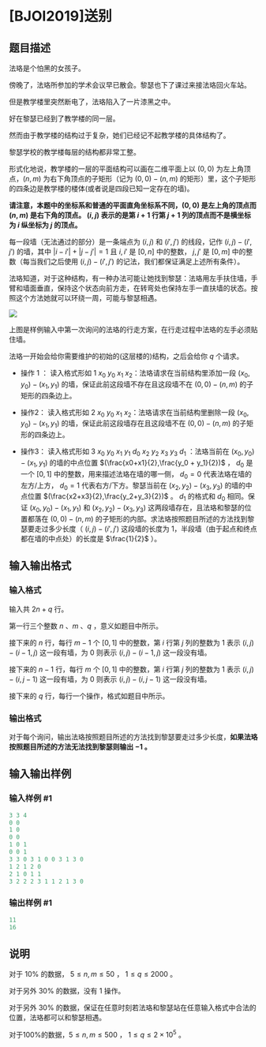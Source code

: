# [BJOI2019]送别

## 题目描述

法珞是个怕黑的女孩子。

傍晚了，法珞所参加的学术会议早已散会。黎瑟也下了课过来接法珞回火车站。

但是教学楼里突然断电了，法珞陷入了一片漆黑之中。

好在黎瑟已经到了教学楼的同一层。

然而由于教学楼的结构过于复杂，她们已经记不起教学楼的具体结构了。

黎瑟学校的教学楼每层的结构都非常工整。

形式化地说，教学楼的一层的平面结构可以画在二维平面上以 $(0,0)$ 为左上角顶点，$(n,m)$ 为右下角顶点的子矩形（记为 $(0,0) - (n,m)$ 的矩形）里，这个子矩形的四条边是教学楼的楼体(或者说是四段已知一定存在的墙)。

**请注意，本题中的坐标系和普通的平面直角坐标系不同，$(0,0)$ 是左上角的顶点而 $(n,m)$ 是右下角的顶点。 $(i,j)$ 表示的是第 $i+1$ 行第 $j+1$ 列的顶点而不是横坐标为 $i$ 纵坐标为 $j$ 的顶点。**

每一段墙（无法通过的部分）是一条端点为 $(i,j)$ 和 $(i',j')$ 的线段，记作 $(i,j) - (i',j')$ 的墙，其中 $|i-i'| + |j-j'| =1$ 且 $i,i'$ 是 $[0,n]$ 中的整数， $j,j'$ 是 $[0,m]$ 中的整数（每当我们之后使用 $(i,j) - (i',j')$ 的记法，我们都保证满足上述所有条件）。

法珞知道，对于这种结构，有一种办法可能让她找到黎瑟：法珞用左手扶住墙，手臂和墙面垂直，保持这个状态向前方走，在转弯处也保持左手一直扶墙的状态。按照这个方法她就可以环绕一周，可能与黎瑟相遇。

![](https://cdn.luogu.com.cn/upload/pic/57058.png)

上图是样例输入中第一次询问的法珞的行走方案，在行走过程中法珞的左手必须贴住墙。

法珞一开始会给你需要维护的初始的(这层楼的)结构，之后会给你 $q$ 个请求。

+ 操作 1 ： 读入格式形如 $1 \ x_0 \ y_0 \ x_1 \ x_2$：法珞请求在当前结构里添加一段 $(x_0,y_0) - (x_1,y_1)$ 的墙，保证此前这段墙不存在且这段墙不在 $(0,0) - (n,m)$ 的子矩形的四条边上。

+ 操作2： 读入格式形如 $2 \ x_0 \ y_0 \ x_1 \ x_2$：法珞请求在当前结构里删除一段 $(x_0,y_0) - (x_1,y_1)$ 的墙，保证此前这段墙存在且这段墙不在 $(0,0) - (n,m)$ 的子矩形的四条边上。

+ 操作3： 读入格式形如 $3\ x_0 \ y_0 \ x_1\ y_1\ d_0 \ x_2 \ y_2 \ x_3 \ y_3 \ d_1$ ：法珞当前在 $(x_0,y_0) - (x_1,y_1)$ 的墙的中点位置 $(\frac{x0+x1}{2},\frac{y_0 + y_1}{2})$ ， $d_0$ 是一个 $[0,1]$ 中的整数，用来描述法珞在墙的哪一侧， $d_0 = 0$ 代表法珞在墙的左方/上方， $d_0 = 1$ 代表右方/下方。黎瑟当前在 $(x_2,y_2) - (x_3,y_3)$ 的墙的中点位置 $(\frac{x2+x3}{2},\frac{y_2+y_3}{2})$ 。 $d_1$ 的格式和 $d_0$ 相同。保证 $(x_0,y_0) - (x_1,y_1)$ 和 $(x_2,y_2) - (x_3,y_3)$ 这两段墙存在，且法珞和黎瑟的位置都落在 $(0,0) - (n,m)$ 的子矩形的内部。求法珞按照题目所述的方法找到黎瑟要走过多少长度（ $(i,j) - (i',j')$ 这段墙的长度为 $1$，半段墙（由于起点和终点都在墙的中点处）的长度是 $\frac{1}{2}$ ）。

## 输入输出格式

### 输入格式

输入共 $2n+q$ 行。

第一行三个整数 $n$ 、$m$ 、$q$ ，意义如题目中所示。

接下来的 $n$ 行，每行 $m-1$ 个 $[0,1]$ 中的整数，第 $i$ 行第 $j$ 列的整数为 $1$ 表示 $(i,j) - (i-1,j)$ 这一段有墙，为 $0$ 则表示 $(i,j) - (i - 1,j)$ 这一段没有墙。

接下来的 $n-1$ 行，每行 $m$ 个 $[0,1]$ 中的整数，第 $i$ 行第 $j$ 列的整数为 $1$ 表示 $(i,j) - (i,j-1)$ 这一段有墙，为 $0$ 则表示 $(i,j) - (i,j-1)$ 这一段没有墙。

接下来的 $q$ 行，每行一个操作，格式如题目中所示。

### 输出格式

对于每个询问，输出法珞按照题目所述的方法找到黎瑟要走过多少长度，**如果法珞按照题目所述的方法无法找到黎瑟则输出 $-1$ 。**

## 输入输出样例

### 输入样例 #1

```cpp
3 3 4
0 0
1 0
0 0
1 0 1
0 0 1
3 3 0 3 1 0 0 3 1 3 0
1 2 1 2 0
2 1 0 1 1
3 2 2 2 3 1 1 2 1 3 0
```


### 输出样例 #1

```cpp
11
16
```


## 说明

对于 10% 的数据， $5 \le n,m \le 50$ ， $1 \le q \le 2000$ 。

对于另外 30% 的数据，没有 1 操作。

对于另外 30% 的数据，保证在任意时刻若法珞和黎瑟站在任意输入格式中合法的位置，法珞都可以和黎瑟相遇。

对于100%的数据，$5 \le n,m \le 500$ ， $1 \le q \le 2 \times 10^5$ 。

